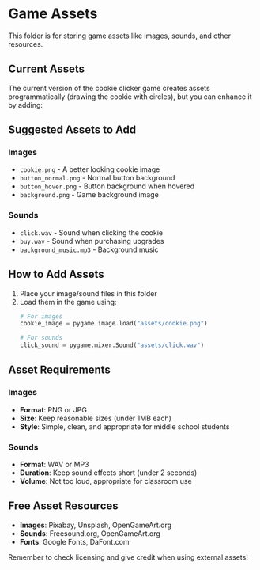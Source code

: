 # Game Assets

This folder is for storing game assets like images, sounds, and other resources.

## Current Assets
The current version of the cookie clicker game creates assets programmatically (drawing the cookie with circles), but you can enhance it by adding:

## Suggested Assets to Add

### Images
- `cookie.png` - A better looking cookie image
- `button_normal.png` - Normal button background
- `button_hover.png` - Button background when hovered
- `background.png` - Game background image

### Sounds
- `click.wav` - Sound when clicking the cookie
- `buy.wav` - Sound when purchasing upgrades
- `background_music.mp3` - Background music

## How to Add Assets

1. Place your image/sound files in this folder
2. Load them in the game using:
   ```python
   # For images
   cookie_image = pygame.image.load("assets/cookie.png")
   
   # For sounds
   click_sound = pygame.mixer.Sound("assets/click.wav")
   ```

## Asset Requirements

### Images
- **Format**: PNG or JPG
- **Size**: Keep reasonable sizes (under 1MB each)
- **Style**: Simple, clean, and appropriate for middle school students

### Sounds
- **Format**: WAV or MP3
- **Duration**: Keep sound effects short (under 2 seconds)
- **Volume**: Not too loud, appropriate for classroom use

## Free Asset Resources
- **Images**: Pixabay, Unsplash, OpenGameArt.org
- **Sounds**: Freesound.org, OpenGameArt.org
- **Fonts**: Google Fonts, DaFont.com

Remember to check licensing and give credit when using external assets!
